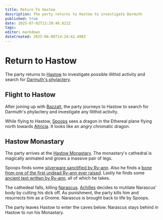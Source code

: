 ```yaml
---
title: Return To Hastow
description: The party returns to Hastow to investigate Darmuth
published: true
date: 2025-07-02T13:29:48.821Z
tags: 
editor: markdown
dateCreated: 2025-06-08T14:24:42.498Z
---
```


# Return to Hastow
The party returns to [Hastow](/locations/Mardun/Hastow) to investigate possible illithid activity and search for [Darmuth's phylactery](/items/darmuths-phylactery).


## Flight to Hastow
After joining up with [Bazzalt](/characters/Bazzalt), the party journeys to Hastow to search for Darmuth's phylactery and investigate any Illithid activity.

While flying to Hastow, [Spoops](/characters/spoops) sees a dragon in the Ethereal plane flying north towards [Altricia](/locations/Mardun/Allford). It looks like an angry chromatic dragon.


## Hastow Monastary
The party arrives at the [Hastow Monastary](/locations/Mardun/hastow-monastary). The monastary's cathedral is magically animated and grows a massive pair of legs. 


Spoops finds some [silverware sanctified by Ry-ann](/items/silverware-sanctified-by-ry-ann). Also he finds a [bone from one of the first undead Ry-ann ever raised](/items/bone-of-ry-anns-first-undead). Lastly he finds some [ancient text written by Ry-ann](/items/ancient-text-of-ry-ann), all of which he takes.


The cathedeal falls, killing [Narascus](/characters/Narascus). [Achilles](/characters/Achilles) decides to mutilate Narascus' body by cutting his dick off. As punishment, the party kills him and resurrects him as a Gnome. Narascus is brought back to life by Spoops. 

The party leaves Hastow to enter the caves below. Narascus stays behind in Hastow to run his Monastary.